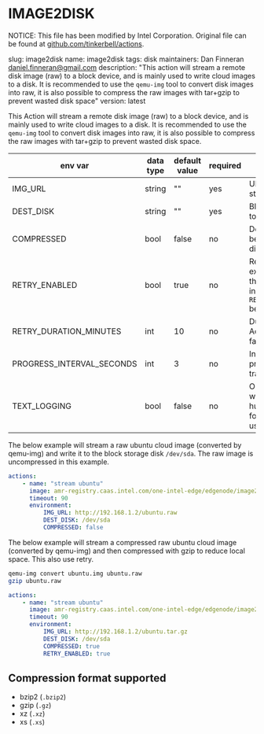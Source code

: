 # IMAGE2DISK

NOTICE: This file has been modified by Intel Corporation.
Original file can be found at [github.com/tinkerbell/actions](https://github.com/tinkerbell/actions).

slug: image2disk
name: image2disk
tags: disk
maintainers: Dan Finneran <daniel.finneran@gmail.com>
description: "This action will stream a remote disk image (raw) to a block device, and
is mainly used to write cloud images to a disk. It is recommended to use the `qemu-img`
tool to convert disk images into raw, it is also possible to compress the raw images
with tar+gzip to prevent wasted disk space"
version: latest

This Action will stream a remote disk image (raw) to a block device, and
is mainly used to write cloud images to a disk. It is recommended to use the `qemu-img`
tool to convert disk images into raw, it is also possible to compress the raw images
with tar+gzip to prevent wasted disk space.

| env var | data type | default value | required | description |
|---------|-----------|---------------|----------|-------------|
| IMG_URL | string | "" | yes | URL of the image to be streamed |
| DEST_DISK | string | "" | yes | Block device to which to write the image |
| COMPRESSED | bool | false | no | Decompress the image before writing it to the disk |
| RETRY_ENABLED | bool | true | no | Retry the Action, using exponential backoff, for the duration specified in `RETRY_DURATION_MINUTES` before failing |
| RETRY_DURATION_MINUTES | int | 10 | no | Duration for which the Action will retry before failing |
| PROGRESS_INTERVAL_SECONDS | int | 3 | no | Interval at which the progress of the image transfer will be logged |
| TEXT_LOGGING | bool | false | no | Output from the Action will be logged in a more human friendly text format, JSON format is used by default |

The below example will stream a raw ubuntu cloud image (converted by qemu-img) and write
it to the block storage disk `/dev/sda`. The raw image is uncompressed in this example.

```yaml
actions:
    - name: "stream ubuntu"
      image: amr-registry.caas.intel.com/one-intel-edge/edgenode/image2disk:latest
      timeout: 90
      environment:
          IMG_URL: http://192.168.1.2/ubuntu.raw
          DEST_DISK: /dev/sda
          COMPRESSED: false
```

The below example will stream a compressed raw ubuntu cloud image (converted by qemu-img)
and then compressed with gzip to reduce local space. This also use retry.

```sh
qemu-img convert ubuntu.img ubuntu.raw
gzip ubuntu.raw
```

```yaml
actions:
    - name: "stream ubuntu"
      image: amr-registry.caas.intel.com/one-intel-edge/edgenode/image2disk:latest
      timeout: 90
      environment:
          IMG_URL: http://192.168.1.2/ubuntu.tar.gz
          DEST_DISK: /dev/sda
          COMPRESSED: true
          RETRY_ENABLED: true
```

## Compression format supported

- bzip2 (`.bzip2`)
- gzip (`.gz`)
- xz (`.xz`)
- xs (`.xs`)
